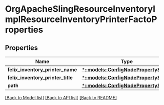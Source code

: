 # OrgApacheSlingResourceInventoryImplResourceInventoryPrinterFactoProperties

## Properties
Name | Type | Description | Notes
------------ | ------------- | ------------- | -------------
**felix_inventory_printer_name** | [***::models::ConfigNodePropertyString**](configNodePropertyString.md) |  | [optional] 
**felix_inventory_printer_title** | [***::models::ConfigNodePropertyString**](configNodePropertyString.md) |  | [optional] 
**path** | [***::models::ConfigNodePropertyString**](configNodePropertyString.md) |  | [optional] 

[[Back to Model list]](../README.md#documentation-for-models) [[Back to API list]](../README.md#documentation-for-api-endpoints) [[Back to README]](../README.md)


